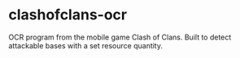 # clashofclans-ocr
OCR program from the mobile game Clash of Clans. Built to detect attackable bases with a set resource quantity. 
